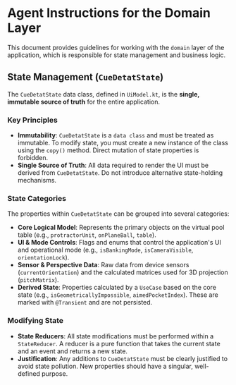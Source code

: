 # Agent Instructions for the Domain Layer

This document provides guidelines for working with the `domain` layer of the application, which is responsible for state management and business logic.

## State Management (`CueDetatState`)

The `CueDetatState` data class, defined in `UiModel.kt`, is the **single, immutable source of truth** for the entire application.

### Key Principles

- **Immutability**: `CueDetatState` is a `data class` and must be treated as immutable. To modify state, you must create a new instance of the class using the `copy()` method. Direct mutation of state properties is forbidden.
- **Single Source of Truth**: All data required to render the UI must be derived from `CueDetatState`. Do not introduce alternative state-holding mechanisms.

### State Categories

The properties within `CueDetatState` can be grouped into several categories:

- **Core Logical Model**: Represents the primary objects on the virtual pool table (e.g., `protractorUnit`, `onPlaneBall`, `table`).
- **UI & Mode Controls**: Flags and enums that control the application's UI and operational mode (e.g., `isBankingMode`, `isCameraVisible`, `orientationLock`).
- **Sensor & Perspective Data**: Raw data from device sensors (`currentOrientation`) and the calculated matrices used for 3D projection (`pitchMatrix`).
- **Derived State**: Properties calculated by a `UseCase` based on the core state (e.g., `isGeometricallyImpossible`, `aimedPocketIndex`). These are marked with `@Transient` and are not persisted.

### Modifying State

- **State Reducers**: All state modifications must be performed within a `StateReducer`. A reducer is a pure function that takes the current state and an event and returns a new state.
- **Justification**: Any additions to `CueDetatState` must be clearly justified to avoid state pollution. New properties should have a singular, well-defined purpose.
